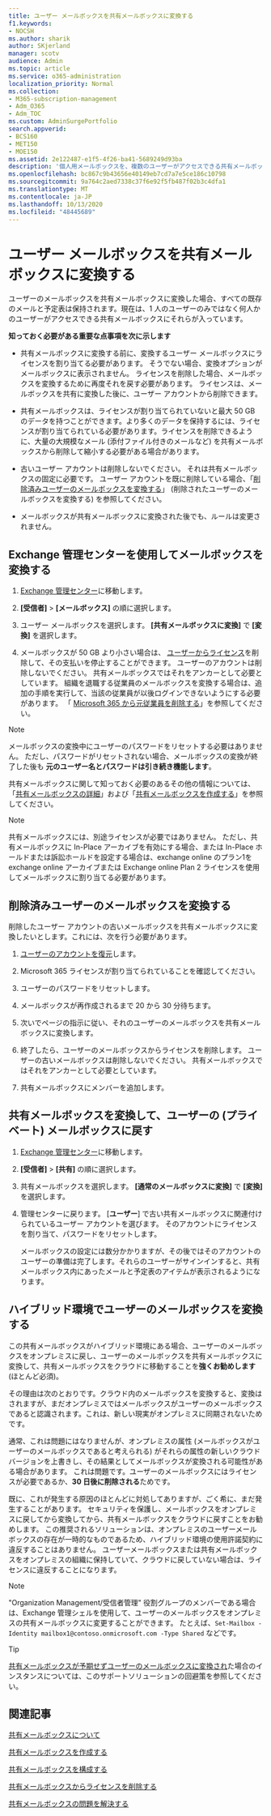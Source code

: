 ```yaml
---
title: ユーザー メールボックスを共有メールボックスに変換する
f1.keywords:
- NOCSH
ms.author: sharik
author: SKjerland
manager: scotv
audience: Admin
ms.topic: article
ms.service: o365-administration
localization_priority: Normal
ms.collection:
- M365-subscription-management
- Adm_O365
- Adm_TOC
ms.custom: AdminSurgePortfolio
search.appverid:
- BCS160
- MET150
- MOE150
ms.assetid: 2e122487-e1f5-4f26-ba41-5689249d93ba
description: '個人用メールボックスを、複数のユーザーがアクセスできる共有メールボックスに変換する方法について説明します。 '
ms.openlocfilehash: bc867c9b43656e40149eb7cd7a7e5ce186c10798
ms.sourcegitcommit: 9a764c2aed7338c37f6e92f5fb487f02b3c4dfa1
ms.translationtype: MT
ms.contentlocale: ja-JP
ms.lasthandoff: 10/13/2020
ms.locfileid: "48445689"
---
```

# <a name="convert-a-user-mailbox-to-a-shared-mailbox"></a>ユーザー メールボックスを共有メールボックスに変換する

ユーザーのメールボックスを共有メールボックスに変換した場合、すべての既存のメールと予定表は保持されます。現在は、1 人のユーザーのみではなく何人かのユーザーがアクセスできる共有メールボックスにそれらが入っています。

**知っておく必要がある重要な点事項を次に示します**

- 共有メールボックスに変換する前に、変換するユーザー メールボックスにライセンスを割り当てる必要があります。 そうでない場合、変換オプションがメールボックスに表示されません。 ライセンスを削除した場合、メールボックスを変換するために再度それを戻す必要があります。 ライセンスは、メールボックスを共有に変換した後に、ユーザー アカウントから削除できます。

- 共有メールボックスは、ライセンスが割り当てられていないと最大 50 GB のデータを持つことができます。より多くのデータを保持するには、ライセンスが割り当てられている必要があります。ライセンスを削除できるように、大量の大規模なメール (添付ファイル付きのメールなど) を共有メールボックスから削除して縮小する必要がある場合があります。

- 古いユーザー アカウントは削除しないでください。 それは共有メールボックスの固定に必要です。 ユーザー アカウントを既に削除している場合、「[削除済みユーザーのメールボックスを変換する](#convert-the-mailbox-of-a-deleted-user)」 (削除されたユーザーのメールボックスを変換する) を参照してください。

- メールボックスが共有メールボックスに変換された後でも、ルールは変更されません。

## <a name="use-the-exchange-admin-center-to-convert-a-mailbox"></a>Exchange 管理センターを使用してメールボックスを変換する
 
1. <a href="https://go.microsoft.com/fwlink/p/?linkid=2059104" target="_blank">Exchange 管理センター</a>に移動します。

2. **[受信者]** \> **[メールボックス]** の順に選択します。

3. ユーザー メールボックスを選択します。 **[共有メールボックスに変換]** で **[変換]** を選択します。

4. メールボックスが 50 GB より小さい場合は、 [ユーザーからライセンス](../manage/remove-licenses-from-users.md)を削除して、その支払いを停止することができます。 ユーザーのアカウントは削除しないでください。 共有メールボックスではそれをアンカーとして必要としています。 組織を退職する従業員のメールボックスを変換する場合は、追加の手順を実行して、当該の従業員が以後ログインできないようにする必要があります。 「 [Microsoft 365 から元従業員を削除する](../add-users/remove-former-employee.md)」を参照してください。
    
> [!NOTE]
> メールボックスの変換中にユーザーのパスワードをリセットする必要はありません。 ただし、パスワードがリセットされない場合、メールボックスの変換が終了した後も **元のユーザー名とパスワードは引き続き機能します**。

共有メールボックスに関して知っておく必要のあるその他の情報については、「[共有メールボックスの詳細](about-shared-mailboxes.md)」および「[共有メールボックスを作成する](create-a-shared-mailbox.md)」を参照してください。

> [!NOTE]
> 共有メールボックスには、別途ライセンスが必要ではありません。 ただし、共有メールボックスに In-Place アーカイブを有効にする場合、または In-Place ホールドまたは訴訟ホールドを設定する場合は、exchange online のプラン1を exchange online アーカイブまたは Exchange online Plan 2 ライセンスを使用してメールボックスに割り当てる必要があります。


## <a name="convert-the-mailbox-of-a-deleted-user"></a>削除済みユーザーのメールボックスを変換する

削除したユーザー アカウントの古いメールボックスを共有メールボックスに変換したいとします。これには、次を行う必要があります。

1. [ユーザーのアカウントを復元](../add-users/restore-user.md)します。

2. Microsoft 365 ライセンスが割り当てられていることを確認してください。

3. ユーザーのパスワードをリセットします。
    
4. メールボックスが再作成されるまで 20 から 30 分待ちます。
    
5. 次いでページの指示に従い、それのユーザーのメールボックスを共有メールボックスに変換します。
    
6. 終了したら、ユーザーのメールボックスからライセンスを削除します。 ユーザーの古いメールボックスは削除しないでください。 共有メールボックスではそれをアンカーとして必要としています。
    
7. 共有メールボックスにメンバーを追加します。


## <a name="convert-a-shared-mailbox-back-to-a-users-private-mailbox"></a>共有メールボックスを変換して、ユーザーの (プライベート) メールボックスに戻す

1. <a href="https://go.microsoft.com/fwlink/p/?linkid=2059104" target="_blank">Exchange 管理センター</a>に移動します。
   
2. **[受信者]** \> **[共有]** の順に選択します。

3. 共有メールボックスを選択します。 **[通常のメールボックスに変換]** で **[変換]** を選択します。

4. 管理センターに戻ります。 [**ユーザー**] で古い共有メールボックスに関連付けられているユーザー アカウントを選びます。 そのアカウントにライセンスを割り当て、パスワードをリセットします。

   メールボックスの設定には数分かかりますが、その後ではそのアカウントのユーザーの準備は完了します。それらのユーザーがサインインすると、共有メールボックス内にあったメールと予定表のアイテムが表示されるようになります。

## <a name="convert-a-users-mailbox-in-a-hybrid-environment"></a>ハイブリッド環境でユーザーのメールボックスを変換する

この共有メールボックスがハイブリッド環境にある場合、ユーザーのメールボックスをオンプレミスに戻し、ユーザーのメールボックスを共有メールボックスに変換して、共有メールボックスをクラウドに移動することを**強くお勧めします** (ほとんど必須)。 

その理由は次のとおりです。クラウド内のメールボックスを変換すると、変換はされますが、まだオンプレミスではメールボックスがユーザーのメールボックスであると認識されます。これは、新しい現実がオンプレミスに同期されないためです。

通常、これは問題にはなりませんが、オンプレミスの属性 (メールボックスがユーザーのメールボックスであると考えられる) がそれらの属性の新しいクラウドバージョンを上書きし、その結果としてメールボックスが変換される可能性がある場合があります。 これは問題です。ユーザーのメールボックスにはライセンスが必要であるか、**30 日後に削除される**ためです。

既に、これが発生する原因のほとんどに対処してありますが、ごく希に、まだ発生することがあります。 セキュリティを保護し、メールボックスをオンプレミスに戻してから変換してから、共有メールボックスをクラウドに戻すことをお勧めします。 この推奨されるソリューションは、オンプレミスのユーザーメールボックスの存在が一時的なものであるため、ハイブリッド環境の使用許諾契約に違反することはありません。 ユーザーメールボックスまたは共有メールボックスをオンプレミスの組織に保持していて、クラウドに戻していない場合は、ライセンスに違反することになります。

> [!NOTE]
> "Organization Management/受信者管理" 役割グループのメンバーである場合は、Exchange 管理シェルを使用して、ユーザーのメールボックスをオンプレミスの共有メールボックスに変更することができます。 たとえば、`Set-Mailbox -Identity mailbox1@contoso.onmicrosoft.com -Type Shared` などです。

> [!TIP]
> [共有メールボックスが予期せずユーザーのメールボックスに変換され](https://support.microsoft.com/help/2710029/shared-mailboxes-are-unexpectedly-converted-to-user-mailboxes-after-di)た場合のインスタンスについては、このサポートソリューションの回避策を参照してください。
  
## <a name="related-articles"></a>関連記事

[共有メールボックスについて](about-shared-mailboxes.md)

[共有メールボックスを作成する](create-a-shared-mailbox.md)

[共有メールボックスを構成する](configure-a-shared-mailbox.md)

[共有メールボックスからライセンスを削除する](remove-license-from-shared-mailbox.md)

[共有メールボックスの問題を解決する](resolve-issues-with-shared-mailboxes.md)
